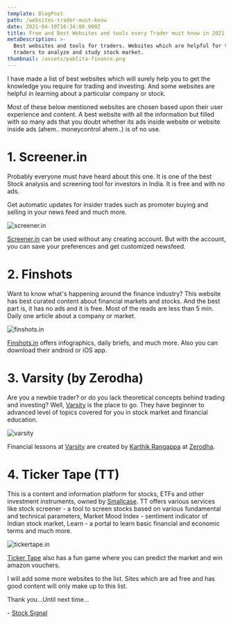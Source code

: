 ```yaml
---
template: BlogPost
path: /websites-trader-must-know
date: 2021-04-10T16:34:00.000Z
title: Free and Best Websites and tools every Trader must know in 2021
metaDescription: >-
  Best websites and tools for traders. Websites which are helpful for the
  traders to analyze and study stock market.
thumbnail: /assets/pablita-finance.png
---
```

I have made a list of best websites which will surely help you to get the knowledge you require for trading and investing. And some websites are helpful in learning about a particular company or stock.

Most of these below mentioned websites are chosen based upon their user experience and content. A best website with all the information but filled with so many ads that you doubt whether its ads inside website or website inside ads (ahem.. moneycontrol ahem..) is of no use.

# 1. Screener.in

Probably everyone must have heard about this one. It is one of the best Stock analysis and screening tool for investors in India. It is free and with no ads.

Get automatic updates for insider trades such as promoter buying and selling in your news feed and much more.

![screener.in](/assets/screener.JPG "screener.in")

[Screener.in](https://screener.in) can be used without any creating account. But with the account, you can save your preferences and get customized newsfeed.

# 2. Finshots

Want to know what's happening around the finance industry? This website has best curated content about financial markets and stocks. And the best part is, it has no ads and it is free. Most of the reads are less than 5 min. Daily one article about a company or market.

![finshots.in](/assets/finshots.JPG "Finshots - Financial News App")

[Finshots.in](https://finshots.in) offers infographics, daily briefs, and much more. Also you can download their android or iOS app.

# 3. Varsity (by Zerodha)

Are you a newbie trader? or do you lack theoretical concepts behind trading and investing? Well, [Varsity](https://zerodha.com/varsity/) is the place to go. They have beginner to advanced level of topics covered for you in stock market and financial education. 

![varsity](/assets/varsity.JPG "Varsity by zerodha")

Financial lessons at [Varsity](https://zerodha.com/varsity/) are created by [Karthik Rangappa](https://in.linkedin.com/in/karthik-rangappa-a505a68) at [Zerodha](https://zerodha.com).

# 4. Ticker Tape (TT)

This is a content and information platform for stocks, ETFs and other investment instruments, owned by [Smallcase](https://www.smallcase.com/). TT offers various services like stock screener - a tool to screen stocks based on various fundamental and technical parameters, Market Mood Index - sentiment indicator of Indian stock market, Learn - a portal to learn basic financial and economic terms and much more.

![tickertape.in](/assets/tickertape.JPG "Ticker Tape")

[Ticker Tape](https://www.tickertape.in/) also has a fun game where you can predict the market and win amazon vouchers.

I will add some more websites to the list. Sites which are ad free and has good content will only make up to this list.

Thank you...Until next time...

\- [Stock Signal](https://stocksignal.github.io)
